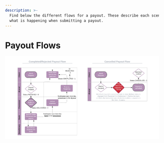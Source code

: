 ```yaml
---
description: >-
  Find below the different flows for a payout. These describe each scenario and
  what is happening when submitting a payout.
---
```


# Payout Flows

![](../../.gitbook/assets/payouts-flows-2-.png)

